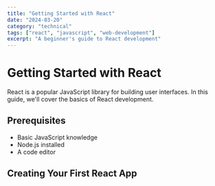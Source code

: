 ```yaml
---
title: "Getting Started with React"
date: "2024-03-20"
category: "technical"
tags: ["react", "javascript", "web-development"]
excerpt: "A beginner's guide to React development"
---
```


# Getting Started with React

React is a popular JavaScript library for building user interfaces. In this guide, we'll cover the basics of React development.

## Prerequisites
- Basic JavaScript knowledge
- Node.js installed
- A code editor

## Creating Your First React App
